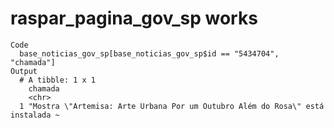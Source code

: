 # raspar_pagina_gov_sp works

    Code
      base_noticias_gov_sp[base_noticias_gov_sp$id == "5434704", "chamada"]
    Output
      # A tibble: 1 x 1
        chamada                                                                       
        <chr>                                                                         
      1 "Mostra \"Artemisa: Arte Urbana Por um Outubro Além do Rosa\" está instalada ~

